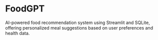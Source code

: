 # FoodGPT
AI-powered food recommendation system using Streamlit and SQLite, offering personalized meal suggestions based on user preferences and health data.

